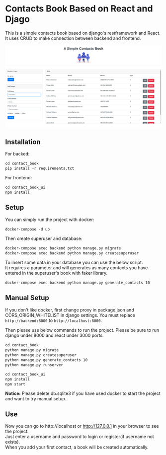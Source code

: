 # Contacts Book Based on React and Djago
This is a simple contacts book based on django's restframework and React. It uses CRUD to make connection between backend and frontend.

![sample image](https://github.com/mohammadnassiri/SimpleContactBook/blob/master/sample_image.png)

## Installation
For backed:
```
cd contact_book
pip install -r requirements.txt
```

For frontend:
```
cd contact_book_ui
npm install
```


## Setup
You can simply run the project with docker:
```
docker-compose -d up
```
Then create superuser and database:
```
docker-compose exec backend python manage.py migrate
docker-compose exec backend python manage.py createsuperuser
```

To insert some data in your database you can use the below script.  
It requires a parameter and will generates as many contacts you have entered in the superuser's book with faker library.
```
docker-compose exec backend python manage.py generate_contacts 10
```
## Manual Setup
If you don't like docker, first change proxy in package.json and CORS_ORIGIN_WHITELIST in django settings. You must replace ```http://backend:8000``` to ```http://localhost:8000```.

Then please use below commands to run the project. Please be sure to run django under 8000 and react under 3000 ports.
```
cd contact_book
python manage.py migrate
python manage.py createsuperuser
python manage.py generate_contacts 10
python manage.py runserver
```
```
cd contact_book_ui
npm install
npm start
```

**Notice:** Please delete db.sqlite3 if you have used docker to start the project and want to try manual setup.

## Use
Now you can go to http://localhost or http://127.0.0.1 in your browser to see the project.  
Just enter a username and password to login or register(if username not exists).  
When you add your first contact, a book will be created automatically.